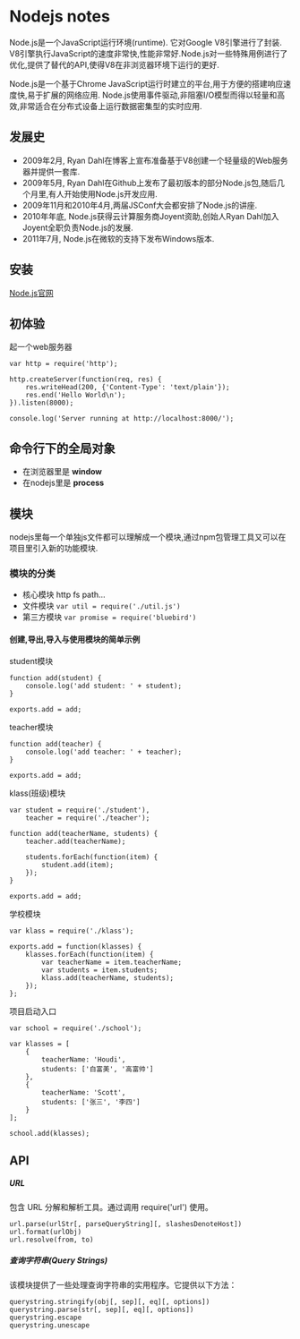 # Nodejs notes

Node.js是一个JavaScript运行环境(runtime). 它对Google V8引擎进行了封装. V8引擎执行JavaScript的速度非常快,性能非常好.Node.js对一些特殊用例进行了优化,提供了替代的API,使得V8在非浏览器环境下运行的更好.

Node.js是一个基于Chrome JavaScript运行时建立的平台,用于方便的搭建响应速度快,易于扩展的网络应用. Node.js使用事件驱动,非阻塞I/O模型而得以轻量和高效,非常适合在分布式设备上运行数据密集型的实时应用.

## 发展史

- 2009年2月, Ryan Dahl在博客上宣布准备基于V8创建一个轻量级的Web服务器并提供一套库.
- 2009年5月, Ryan Dahl在Github上发布了最初版本的部分Node.js包,随后几个月里,有人开始使用Node.js开发应用.
- 2009年11月和2010年4月,两届JSConf大会都安排了Node.js的讲座.
- 2010年年底, Node.js获得云计算服务商Joyent资助,创始人Ryan Dahl加入Joyent全职负责Node.js的发展.
- 2011年7月, Node.js在微软的支持下发布Windows版本.

## 安装

[Node.js官网](https://nodejs.org/en/)

## 初体验

起一个web服务器

	var http = require('http');
	
	http.createServer(function(req, res) {
	    res.writeHead(200, {'Content-Type': 'text/plain'});
	    res.end('Hello World\n');
	}).listen(8000);
	
	console.log('Server running at http://localhost:8000/');

## 命令行下的全局对象

- 在浏览器里是 __window__
- 在nodejs里是 __process__

## 模块
nodejs里每一个单独js文件都可以理解成一个模块,通过npm包管理工具又可以在项目里引入新的功能模块.

### 模块的分类

- 核心模块 http fs path...
- 文件模块 `var util = require('./util.js')`
- 第三方模块 `var promise = require('bluebird')`

#### 创建,导出,导入与使用模块的简单示例

student模块

	function add(student) {
	    console.log('add student: ' + student);
	}
	
	exports.add = add;

teacher模块

	function add(teacher) {
	    console.log('add teacher: ' + teacher);
	}
	
	exports.add = add;

klass(班级)模块

	var student = require('./student'),
	    teacher = require('./teacher');
	
	function add(teacherName, students) {
	    teacher.add(teacherName);
	
	    students.forEach(function(item) {
	        student.add(item);
	    });
	}
	
	exports.add = add;

学校模块

	var klass = require('./klass');
	
	exports.add = function(klasses) {
	    klasses.forEach(function(item) {
	        var teacherName = item.teacherName;
	        var students = item.students;
	        klass.add(teacherName, students);
	    });
	};

项目启动入口

	var school = require('./school');
	
	var klasses = [
	    {
	        teacherName: 'Houdi',
	        students: ['白富美', '高富帅']
	    },
	    {
	        teacherName: 'Scott',
	        students: ['张三', '李四']
	    }
	];
	
	school.add(klasses);

## API

##### URL

包含 URL 分解和解析工具。通过调用 require('url') 使用。

	url.parse(urlStr[, parseQueryString][, slashesDenoteHost])
	url.format(urlObj)
	url.resolve(from, to)

##### 查询字符串(Query Strings)

该模块提供了一些处理查询字符串的实用程序。它提供以下方法：

	querystring.stringify(obj[, sep][, eq][, options])
	querystring.parse(str[, sep][, eq][, options])
	querystring.escape
	querystring.unescape

